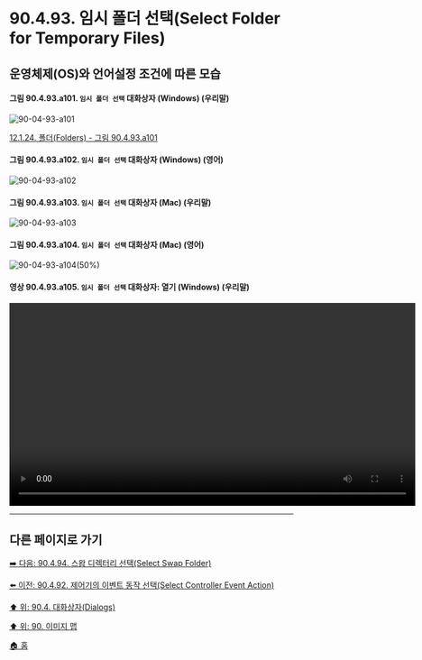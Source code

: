 # 90.4.93. 임시 폴더 선택(Select Folder for Temporary Files)
## 운영체제(OS)와 언어설정 조건에 따른 모습

<a id="90-04-93-a101"></a>

#### 그림 90.4.93.a101. `임시 폴더 선택` 대화상자 (Windows) (우리말)
![90-04-93-a101](https://github.com/wonder13662/gimp/assets/15767104/18b11064-4a1f-49f1-b67c-13ea8ae12dcc)

[12.1.24. 폴더(Folders) - 그림 90.4.93.a101](./12-01-24-folders.md#90-04-93-a101)

<a id="90-04-93-a102"></a>

#### 그림 90.4.93.a102. `임시 폴더 선택` 대화상자 (Windows) (영어)
![90-04-93-a102](https://github.com/wonder13662/gimp/assets/15767104/cbab0268-5103-4c5c-9128-64d76c41bac0)

<a id="90-04-93-a103"></a>

#### 그림 90.4.93.a103. `임시 폴더 선택` 대화상자 (Mac) (우리말)
![90-04-93-a103](https://github.com/wonder13662/gimp/assets/15767104/5363cf5b-17c9-4742-b31b-f6e2ab6e7e94)

<a id="90-04-93-a104"></a>

#### 그림 90.4.93.a104. `임시 폴더 선택` 대화상자 (Mac) (영어)
![90-04-93-a104(50%)](https://github.com/wonder13662/gimp/assets/15767104/e4fb85c2-0f63-47e0-953b-ddebc74330bb)

<a id="90-04-93-a105"></a>

#### 영상 90.4.93.a105. `임시 폴더 선택` 대화상자: 열기 (Windows) (우리말)
<video controls="controls" width="720" src="https://github.com/wonder13662/gimp/assets/15767104/c20056ee-166d-497f-a6b4-a8b382e9525b"></video>

***

## 다른 페이지로 가기

[➡️ 다음: 90.4.94. 스왑 디렉터리 선택(Select Swap Folder)](./90-04-94-select_swap_folder.md)

[⬅️ 이전: 90.4.92. 제어기의 이벤트 동작 선택(Select Controller Event Action)](./90-04-92-select_controller_event_action.md)

[⬆️ 위: 90.4. 대화상자(Dialogs)](./90-04-00-dialogs.md)

[⬆️ 위: 90. 이미지 맵](./90-00-image-map.md)

[🏠 홈](./00-home.md)
